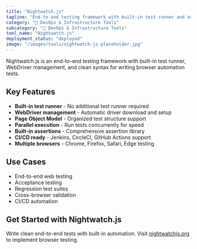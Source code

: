 ```yaml
---
title: "Nightwatch.js"
tagline: "End-to-end testing framework with built-in test runner and assertions"
category: "🔧 DevOps & Infrastructure Tools"
subcategory: "🔧 DevOps & Infrastructure Tools"
tool_name: "Nightwatch.js"
deployment_status: "deployed"
image: "/images/tools/nightwatch-js-placeholder.jpg"
---
```

Nightwatch.js is an end-to-end testing framework with built-in test runner, WebDriver management, and clean syntax for writing browser automation tests.

## Key Features

- **Built-in test runner** - No additional test runner required
- **WebDriver management** - Automatic driver download and setup
- **Page Object Model** - Organized test structure support
- **Parallel execution** - Run tests concurrently for speed
- **Built-in assertions** - Comprehensive assertion library
- **CI/CD ready** - Jenkins, CircleCI, GitHub Actions support
- **Multiple browsers** - Chrome, Firefox, Safari, Edge testing

## Use Cases

- End-to-end web testing
- Acceptance testing
- Regression test suites
- Cross-browser validation
- CI/CD automation

## Get Started with Nightwatch.js

Write clean end-to-end tests with built-in automation. Visit [nightwatchjs.org](https://nightwatchjs.org) to implement browser testing.